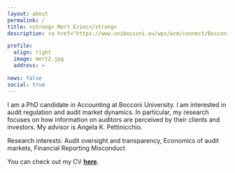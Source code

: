 ```yaml
---
layout: about
permalink: /
title: <strong> Mert Erinc</strong>
description: <a href="https://www.unibocconi.eu/wps/wcm/connect/Bocconi/SitoPubblico_EN/Navigation+Tree/Home/Faculty+and+Research/Departments/Accounting/">Bocconi University, Department of Accounting</a>.

profile:
  align: right
  image: mert2.jpg
  address: >

news: false
social: true
---
```


I am a PhD candidate in Accounting at Bocconi University. I am interested in audit regulation and audit market dynamics. In particular, my research focuses on how information on auditors are perceived by their clients and investors. My advisor is Angela K. Pettinicchio.

Research interests: Audit oversight and transparency, Economics of audit markets, Financial Reporting Misconduct

You can check out my CV <a href="https://drive.google.com/file/d/1bcsxpLYebWaUwtIPjXxYsZYyw1bFkI4O/view?usp=sharing"><strong> here</strong></a>.
